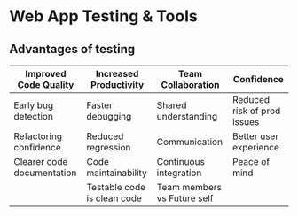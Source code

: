 # Web App Testing & Tools

## Advantages of testing

| Improved Code Quality      | Increased Productivity      | Team Collaboration          | Confidence                  |
| -------------------------- | --------------------------- | --------------------------- | --------------------------- |
| Early bug detection        | Faster debugging            | Shared understanding        | Reduced risk of prod issues |
| Refactoring confidence     | Reduced regression          | Communication               | Better user experience      |
| Clearer code documentation | Code maintainability        | Continuous integration      | Peace of mind               |
|                            | Testable code is clean code | Team members vs Future self |                             |
